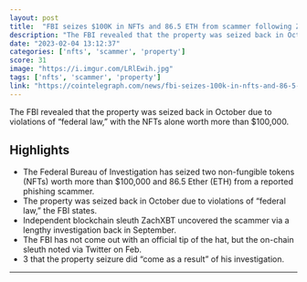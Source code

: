 ```yaml
---
layout: post
title:  "FBI seizes $100K in NFTs and 86.5 ETH from scammer following ZachXBT investigation"
description: "The FBI revealed that the property was seized back in October due to violations of “federal law,” with the NFTs alone worth more than $100,000."
date: "2023-02-04 13:12:37"
categories: ['nfts', 'scammer', 'property']
score: 31
image: "https://i.imgur.com/LRlEwih.jpg"
tags: ['nfts', 'scammer', 'property']
link: "https://cointelegraph.com/news/fbi-seizes-100k-in-nfts-and-86-5-eth-from-scammer-following-zachxbt-investigation"
---
```


The FBI revealed that the property was seized back in October due to violations of “federal law,” with the NFTs alone worth more than $100,000.

## Highlights

- The Federal Bureau of Investigation has seized two non-fungible tokens (NFTs) worth more than $100,000 and 86.5 Ether (ETH) from a reported phishing scammer.
- The property was seized back in October due to violations of “federal law,” the FBI states.
- Independent blockchain sleuth ZachXBT uncovered the scammer via a lengthy investigation back in September.
- The FBI has not come out with an official tip of the hat, but the on-chain sleuth noted via Twitter on Feb.
- 3 that the property seizure did “come as a result” of his investigation.

---

